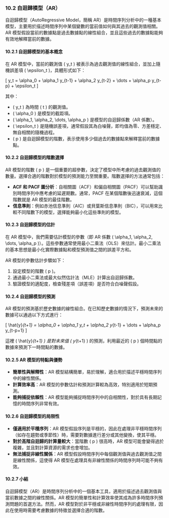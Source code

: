 ### 10.2 自迴歸模型（AR）

自迴歸模型（AutoRegressive Model，簡稱 AR）是時間序列分析中的一種基本模型，主要用於描述時間序列中某個變數的當前值如何與其過去的觀測值相關。AR 模型假設當前的數據點是過去數據點的線性組合，並且這些過去的數據點能夠有效地解釋當前的數據。

#### 10.2.1 自迴歸模型的基本概念

在 AR 模型中，當前的觀測值 \( y_t \) 被表示為過去觀測值的線性組合，並加上隨機誤差項 \( \epsilon_t \)，具體形式如下：

\[
y_t = \alpha_0 + \alpha_1 y_{t-1} + \alpha_2 y_{t-2} + \dots + \alpha_p y_{t-p} + \epsilon_t
\]

其中：
- \( y_t \) 為時間 \( t \) 的觀測值。
- \( \alpha_0 \) 是模型的截距項。
- \( \alpha_1, \alpha_2, \dots, \alpha_p \) 是模型的自迴歸係數（AR 係數）。
- \( \epsilon_t \) 是隨機誤差項，通常假設其為白噪聲，即均值為零、方差穩定、無自相關的隨機過程。
- \( p \) 是自迴歸模型的階數，表示使用多少個過去的數據點來解釋當前的數據點。

#### 10.2.2 自迴歸模型的階數選擇

AR 模型的階數 \( p \) 是一個重要的超參數，決定了模型中所考慮的過去觀測值的數量。選擇合適的階數對於模型的預測能力至關重要。階數選擇的方法通常包括：
- **ACF 和 PACF 圖分析**：自相關圖（ACF）和偏自相關圖（PACF）可以幫助識別時間序列中應考慮的延遲期數。通常，PACF 在某個階數後迅速衰減，這個階數就是 AR 模型的最佳階數。
- **信息準則**：例如赤池信息準則（AIC）或貝葉斯信息準則（BIC），可以用來比較不同階數下的模型，選擇能夠最小化這些準則的模型。

#### 10.2.3 自迴歸模型的估計

在 AR 模型中，我們需要估計模型的參數（即 AR 係數 \( \alpha_1, \alpha_2, \dots, \alpha_p \)）。這些參數通常使用最小二乘法（OLS）來估計。最小二乘法的基本思想是最小化實際數據點和模型預測值之間的誤差平方和。

AR 模型的參數估計步驟如下：
1. 設定模型的階數 \( p \)。
2. 通過最小二乘法或最大似然估計法（MLE）計算出自迴歸係數。
3. 驗證模型的適配度，檢查殘差項（誤差項）是否符合白噪聲假設。

#### 10.2.4 自迴歸模型的預測

AR 模型的預測基於歷史數據的線性組合。在已知歷史數據的情況下，預測未來的數據可以通過以下方式進行：

\[
\hat{y}_{t+1} = \alpha_0 + \alpha_1 y_t + \alpha_2 y_{t-1} + \dots + \alpha_p y_{t-p+1}
\]

這裡 \( \hat{y}_{t+1} \) 是對未來值 \( y_{t+1} \) 的預測，利用最近的 \( p \) 個時間點的數據來預測下一時間點的數據。

#### 10.2.5 AR 模型的特點與優勢

- **簡單性與解釋性**：AR 模型結構簡單，易於理解，適合用於描述平穩時間序列中的線性關係。
- **計算效率高**：AR 模型的參數估計和預測計算較為高效，特別適用於短期預測。
- **能夠捕捉依賴性**：AR 模型能夠捕捉時間序列中的自相關性，對於具有長期記憶的時間序列非常有效。

#### 10.2.6 自迴歸模型的局限性

- **僅適用於平穩序列**：AR 模型假設序列是平穩的，因此在處理非平穩時間序列（如存在趨勢或季節性）時，需要對數據進行差分或其他變換，使其平穩。
- **對於高階自迴歸的計算量較大**：當階數 \( p \) 很高時，AR 模型可能會變得過於複雜，並且對計算資源的需求也會增加。
- **無法捕捉非線性關係**：AR 模型假設時間序列中每個觀測值與過去觀測值之間是線性關係，這使得 AR 模型在處理具有非線性關係的時間序列時可能不夠有效。

#### 10.2.7 小結

自迴歸模型（AR）是時間序列分析中的一個基本工具，適用於描述過去觀測值與當前數據之間的線性關係。AR 模型的簡單性和計算效率使其成為許多時間序列預測問題的首選方法。然而，AR 模型對於非平穩或非線性時間序列的處理有限，因此在使用時需要考慮數據的特徵並選擇合適的階數。
